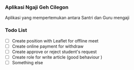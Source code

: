 ### Aplikasi Ngaji Geh Cilegon
Aplikasi yang mempertemukan antara Santri dan Guru mengaji

### Todo List 
- [ ] Create position with Leaflet for offline meet
- [ ] Create online payment for withdraw
- [ ] Create approve or reject student's request
- [ ] Create role for write article (good behaviour )
- [ ] Something else

